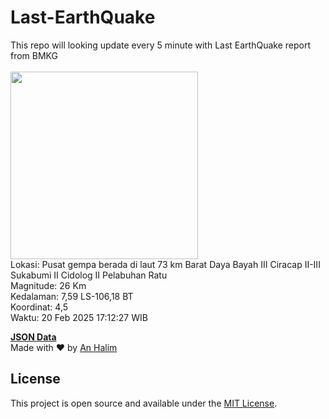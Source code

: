 # Last-EarthQuake
This repo will looking update every 5 minute with Last EarthQuake report from BMKG
<br>
<br>
<img src="undefined" width="300"/>
<br>
Lokasi: Pusat gempa berada di laut 73 km Barat Daya Bayah  III Ciracap II-III Sukabumi II Cidolog II Pelabuhan Ratu <br>
Magnitude: 26 Km <br>
Kedalaman: 7,59 LS-106,18 BT <br>
Koordinat: 4,5 <br>
Waktu: 20 Feb 2025 17:12:27 WIB <br>

<a href="./data/data.json">**JSON Data**</a>
<br>
Made with ❤️ by <a href="https://github.com/an-halim">An Halim</a>
## License

This project is open source and available under the [MIT License](LICENSE).

